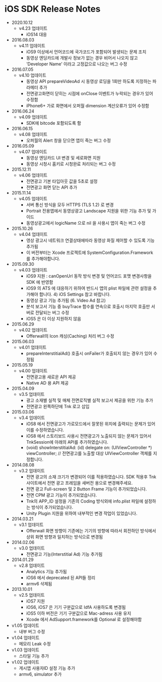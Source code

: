 # iOS SDK Release Notes
- 2020.10.12
  - v4.23 업데이트
    - iOS14 대응
- 2016.08.03
  - v4.11 업데이트
    - iOS9 이상에서 언어코드에 국가코드가 포함되어 발생되는 문제 조치
    - 동영상 엔딩카드에 개발사 정보가 없는 경우 비어서 나오지 않고 'Developer Name' 이라고 고정값으로 나오는 버그 수정
- 2016.07.05
  - v4.10 업데이트
    - 동영상 API prepareVideoAd 시 동영상 로딩을 1회만 하도록 지정하는 파라메터 추가
    - 전면광고화면이 닫히는 시점에 onClose 이벤트가 누락되는 경우가 있어 수정함
    - iPhone6+ 가로 화면에서 오퍼월 dimension 계산오류가 있어 수정함
- 2016.06.24
  - v4.09 업데이트
    - SDK에 bitcode 포함되도록 함
- 2016.06.15
  - v4.08 업데이트
    - 오퍼월의 Alert 창을 닫으면 앱이 죽는 버그 수정
- 2016.05.09
  - v4.07 업데이트
    - 동영상 엔딩카드 UI 변경 및 세로화면 지원
    - 동영상 시청시 홈키로 시청완료 처리되는 버그 수정
- 2015.12.11
  - v4.06 업데이트
    - 전면광고 기본 타입아웃 값을 5초로 설정
    - 전면광고 화면 닫는 API 추가
- 2015.11.14
  - v4.05 업데이트
    - 서버 통신 방식을 모두 HTTPS (TLS 1.2) 로 변경
    - Portrait 전용앱에서 동영상광고 Landscape 지원을 위한 기능 추가 및 가이드
    - 동영상광고에서 logicName 으로 nil 을 사용시 앱이 죽는 버그 수정
- 2015.10.26
  - v4.04 업데이트
    - 영상 광고시 네트워크 연결상태에따라 동영상 화질 제어할 수 있도록 기능추가됨
    - 이 버전부터는 Xcode 프로젝트에 SystemConfiguration.Framework 를 추가해야합니다.
- 2015.09.30
  - v4.03 업데이트
    - iOS9 지원 : canOpenUrl 동작 방식 변경 및 언어코드 포맷 변경사항을 SDK 에 반영함
    - iOS9 의 ATS 에 대응하기 위하여 반드시 앱의 plist 파일에 관련 설정을 추가해야 합니다. 4) iOS Settings 참고 바랍니다.
    - 동영상 광고 기능 추가됨 (6. Video Ad 참고)
    - 분석 보고서 기능 중 buyTrace 함수를 연속으로 호출시 마지막 호출만 서버로 전달되는 버그 수정
    - iOS5 은 더 이상 지원하지 않음
- 2015.06.29
  - v4.02 업데이트
    - Offerwall의 Icon 캐싱(Caching) 처리 버그 수정
- 2015.06.03
  - v4.01 업데이트
    - prepareInterstitialAd() 호출시 onFailer가 호출되지 않는 경우가 있어 수정됨
- 2015.05.19
  - v4.00 업데이트
    - 전면광고용 새로운 API 제공
    - Native AD 용 API 제공 
- 2015.04.09
  - v3.5 업데이트
    - 광고 소재별 실적 및 매체 전면로직별 실적 보고서 제공을 위한 기능 추가
    - 전면광고 왼쪽하단에 Tnk 로고 삽입
- 2015.03.06
  - v3.4 업데이트
    - iOS8 에서 전면광고가 가로모드에서 잘못된 위치에 출력되는 문제가 있어 이를 수정하였습니다.
    - iOS8 에서 스토리보드 사용시 전면광고가 노출되지 않는 문제가 있어서 TnkSession에 아래의 API를 추가하였습니다.
    - (void) showInterstitialAd: (id<TnkAdViewDelegate>) delegate on: (UIViewController *) viewController; // 전면광고를 노출할 대상 UIViewController 객체를 지정합니다.
- 2014.08.08
  - v3.2 업데이트
    - 전면 광고의 소재 크기가 변경되어 이를 적용하였습니다. SDK 적용후 Tnk 사이트에서 전면 광고 프레임을 새버전 용으로 변경해주세요.
    - 전면 광고 Full-screen 및 2 Button Frame 기능이 추가되었습니다.
    - 전면 CPM 광고 기능이 추가되었습니다.
    - Tnk의 APP_ID 설정을 기존의 Coding 방식외에 info.plist 파일에 설정하는 방식이 추가되었습니다.
    - Unity Plugin 지원을 위하여 내부적인 변경 작업이 있었습니다.
- 2014.03.21
  - v3.1 업데이트
    - Offerwall 화면 방향이 기존에는 기기의 방향에 따라서 회전하던 방식에서 상위 화면 방향과 일치하는 방식으로 변경됨
- 2014.02.06
  - v3.0 업데이트
    - 전면광고 기능(Interstitial Ad) 기능 추가됨
- 2014.01.29
  - v2.8 업데이트
    - Analytics 기능 추가됨
    - iOS6 에서 deprecated 된 API들 정리
    - armv6 삭제됨
- 2013.10.01
  - v2.5 업데이트
    - iOS7 지원
    - iOS6, iOS7 은 기기 구분값으로 IdfA 사용하도록 변경됨
    - iOS5 이하 버전은 기기 구분값으로 Mac-adress 사용 유지
    - Xcode 에서 AdSupport.framework를 Optional 로 설정해야함
- v1.05 업데이트
  - 내부 버그 수정
- v1.04 업데이트
  - 메모리 Leak 수정
- v1.03 업데이트
  - 스타일 기능 추가
- v1.02 업데이트
  - 게시앱 사용자ID 설정 기능 추가
  - armv6, simulator 추가